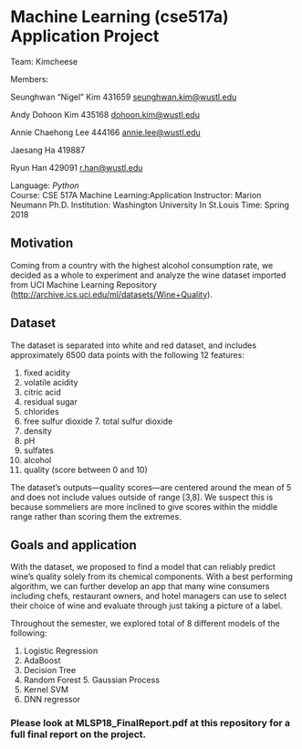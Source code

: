 Machine Learning (cse517a) Application Project
======================================================

Team: Kimcheese

Members:

Seunghwan “Nigel” Kim	431659		seunghwan.kim@wustl.edu

Andy Dohoon Kim		    435168		dohoon.kim@wustl.edu

Annie Chaehong Lee		444166		annie.lee@wustl.edu

Jaesang Ha			      419887		

Ryun Han			        429091		r.han@wustl.edu

Language: *Python*\
Course: CSE 517A Machine Learning:Application
Instructor: Marion Neumann Ph.D.
Institution: Washington University In St.Louis
Time: Spring 2018



Motivation
----------
Coming from a country with the highest alcohol consumption rate, we decided as a whole to experiment and analyze the wine dataset imported from UCI Machine Learning Repository (http://archive.ics.uci.edu/ml/datasets/Wine+Quality).

Dataset
-------
The dataset is separated into white and red dataset, and includes approximately 6500 data points with the following 12 features:

1.	fixed acidity 
2.	volatile acidity 
3.	citric acid 
4.	residual sugar 
5.	chlorides 
6.	free sulfur dioxide 	7.	total sulfur dioxide 
8.	density 
9.	pH 
10.	sulfates 
11.	alcohol 
12.	quality (score between 0 and 10)

The dataset’s outputs—quality scores—are centered around the mean of 5 and does not include values outside of range [3,8]. We suspect this is because sommeliers are more inclined to give scores within the middle range rather than scoring them the extremes. 

Goals and application
--------------------- 
With the dataset, we proposed to find a model that can reliably predict wine’s quality solely from its chemical components. With a best performing algorithm, we can further develop an app that many wine consumers including chefs, restaurant owners, and hotel managers can use to select their choice of wine and evaluate through just taking a picture of a label.

Throughout the semester, we explored total of 8 different models of the following:

1.	Logistic Regression
2.	AdaBoost
3.	Decision Tree
4.	Random Forest	5.	Gaussian Process
6.	Kernel SVM
7.	DNN regressor

### Please look at MLSP18_FinalReport.pdf at this repository for a full final report on the project. ###

